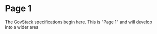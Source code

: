 # Page 1

The GovStack specifications begin here. This is "Page 1" and will develop into a wider area

